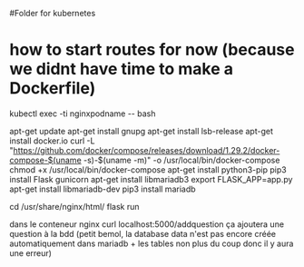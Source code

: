 #Folder for kubernetes




# how to start routes for now (because we didnt have time to make a Dockerfile)


kubectl exec -ti nginxpodname -- bash

apt-get update
apt-get install gnupg 
apt-get install lsb-release
apt-get install docker.io
curl -L "https://github.com/docker/compose/releases/download/1.29.2/docker-compose-$(uname -s)-$(uname -m)" -o /usr/local/bin/docker-compose
chmod +x /usr/local/bin/docker-compose
apt-get install python3-pip
pip3 install Flask gunicorn
apt-get install libmariadb3
export FLASK_APP=app.py
apt-get install libmariadb-dev
pip3 install mariadb

cd /usr/share/nginx/html/
flask run


dans le conteneur nginx 
curl localhost:5000/addquestion
ça ajoutera une question à la bdd
(petit bemol, la database data n'est pas encore créée automatiquement dans mariadb + les tables non plus du coup donc il y aura une erreur)


